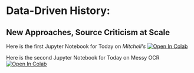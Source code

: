 # Data-Driven History: 
## New Approaches, Source Criticism at Scale

Here is the first Jupyter Notebook for Today on *Mitchell's* [![Open In Colab](https://colab.research.google.com/assets/colab-badge.svg)](https://colab.research.google.com/github/dcsw2/ddh/blob/main/DW_NewsPaperMetadata_ExploringMitchells.ipynb)

Here is the second Jupyter Notebook for Today on Messy OCR [![Open In Colab](https://colab.research.google.com/assets/colab-badge.svg)](https://colab.research.google.com/github/dcsw2/ddh/blob/main/DW_Working_with_OCR.ipynb)
